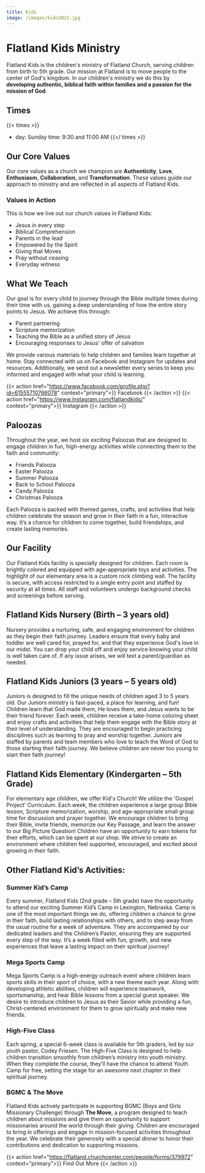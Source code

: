 ```yaml
---
title: Kids
image: /images/kids2022.jpg
---
```


# Flatland Kids Ministry

Flatland Kids is the children's ministry of Flatland Church, serving children from birth to 5th grade. Our mission at Flatland is to move people to the center of God's kingdom. In our children's ministry we do this by <b>developing authentic, biblical faith within families and a passion for the mission of God</b>.

## Times

{{< times >}}
- day: Sunday
  time: 9:30 and 11:00 AM
{{</ times >}}

## Our Core Values

Our core values as a church we champion are <b>Authenticity</b>, <b>Love</b>, <b>Enthusiasm</b>, <b>Collaboration</b>, and <b>Transformation</b>. These values guide our approach to ministry and are reflected in all aspects of Flatland Kids.

### Values in Action

This is how we live out our church values in Flatland Kids:
<ul>
  <li>Jesus in every step
  <li>Biblical Comprehension
  <li>Parents in the lead
  <li>Empowered by the Spirit
  <li>Giving that Moves
  <li>Pray without ceasing
  <li>Everyday witness
</ul>

## What We Teach

Our goal is for every child to journey through the Bible multiple times during their time with us, gaining a deep understanding of how the entire story points to Jesus. We achieve this through:
<ul>
  <li>Parent partnering
  <li>Scripture memorization
  <li>Teaching the Bible as a unified story of Jesus
  <li>Encouraging responses to Jesus' offer of salvation
</ul>

We provide various materials to help children and families learn together at home. Stay connected with us on Facebook and Instagram for updates and resources. Additionally, we send out a newsletter every series to keep you informed and engaged with what your child is learning.

{{< action href="https://www.facebook.com/profile.php?id=61555710766078" context="primary">}}
Facebook
{{< /action >}}
{{< action href="https://www.instagram.com/flatlandkids/" context="primary">}}
Instagram
{{< /action >}}

## Paloozas

Throughout the year, we host six exciting Paloozas that are designed to engage children in fun, high-energy activities while connecting them to the faith and community:
<ul>
  <li>Friends Palooza
  <li>Easter Palooza
  <li>Summer Palooza
  <li>Back to School Palooza
  <li>Candy Palooza
  <li>Christmas Palooza
</ul>

Each Palooza is packed with themed games, crafts, and activities that help children celebrate the season and grow in their faith in a fun, interactive way. It’s a chance for children to come together, build friendships, and create lasting memories.

## Our Facility

Our Flatland Kids facility is specially designed for children. Each room is brightly colored and equipped with age-appropriate toys and activities. The highlight of our elementary area is a custom rock climbing wall. The facility is secure, with access restricted to a single entry point and staffed by security at all times. All staff and volunteers undergo background checks and screenings before serving.

## Flatland Kids Nursery (Birth – 3 years old)

Nursery provides a nurturing, safe, and engaging environment for children as they begin their faith journey. Leaders ensure that every baby and toddler are well cared for, prayed for, and that they experience God's love in our midst. You can drop your child off and enjoy service knowing your child is well taken care of. If any issue arises, we will text a parent/guardian as needed.

## Flatland Kids Juniors (3 years – 5 years old)

Juniors is designed to fill the unique needs of children aged 3 to 5 years old. Our Juniors ministry is fast-paced, a place for learning, and fun! Children learn that God made them, He loves them, and Jesus wants to be their friend forever. Each week, children receive a take-home coloring sheet and enjoy crafts and activities that help them engage with the Bible story at their level of understanding. They are encouraged to begin practicing disciplines such as learning to pray and worship together. Juniors are staffed by parents and team members who love to teach the Word of God to those starting their faith journey. We believe children are never too young to start their faith journey!

## Flatland Kids Elementary (Kindergarten – 5th Grade)

For elementary age children, we offer Kid's Church! We utilize the 'Gospel Project' Curriculum. Each week, the children experience a large group Bible lesson, Scripture memorization, worship, and age-appropriate small group time for discussion and prayer together. We encourage children to bring their Bible, invite friends, memorize our Key Passage, and learn the answer to our Big Picture Question! Children have an opportunity to earn tokens for their efforts, which can be spent at our shop. We strive to create an environment where children feel supported, encouraged, and excited about growing in their faith.

## Other Flatland Kid’s Activities:

### Summer Kid’s Camp

Every summer, Flatland Kids (2nd grade – 5th grade) have the opportunity to attend our exciting Summer Kid’s Camp in Lexington, Nebraska. Camp is one of the most important things we do, offering children a chance to grow in their faith, build lasting relationships with others, and to step away from the usual routine for a week of adventure. They are accompanied by our dedicated leaders and the Children’s Pastor, ensuring they are supported every step of the way. It’s a week filled with fun, growth, and new experiences that leave a lasting impact on their spiritual journey!

### Mega Sports Camp

Mega Sports Camp is a high-energy outreach event where children learn sports skills in their sport of choice, with a new theme each year. Along with developing athletic abilities, children will experience teamwork, sportsmanship, and hear Bible lessons from a special guest speaker. We desire to introduce children to Jesus as their Savior while providing a fun, Christ-centered environment for them to grow spiritually and make new friends.

### High-Five Class

Each spring, a special 6-week class is available for 5th graders, led by our youth pastor, Codey Friesen. The High-Five Class is designed to help children transition smoothly from children’s ministry into youth ministry. When they complete the course, they’ll have the chance to attend Youth Camp for free, setting the stage for an awesome next chapter in their spiritual journey.

### BGMC & The Move

Flatland Kids actively participate in supporting BGMC (Boys and Girls Missionary Challenge) through <b>The Move</b>, a program designed to teach children about missions and give them an opportunity to support missionaries around the world through their giving. Children are encouraged to bring in offerings and engage in mission-focused activities throughout the year. We celebrate their generosity with a special dinner to honor their contributions and dedication to supporting missions.

{{< action href="https://flatland.churchcenter.com/people/forms/379972" context="primary">}}
Find Out More
{{< /action >}}
